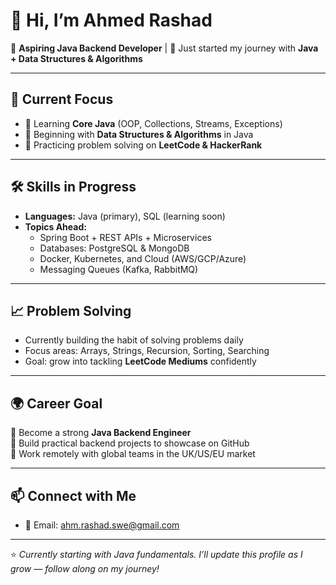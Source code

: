 # 👋 Hi, I’m Ahmed Rashad  

🎯 **Aspiring Java Backend Developer** | 🚀 Just started my journey with **Java + Data Structures & Algorithms**  

---

## 📌 Current Focus
- 📘 Learning **Core Java** (OOP, Collections, Streams, Exceptions)  
- 🔢 Beginning with **Data Structures & Algorithms** in Java  
- 🎯 Practicing problem solving on **LeetCode & HackerRank**  

---

## 🛠️ Skills in Progress
- **Languages:** Java (primary), SQL (learning soon)  
- **Topics Ahead:**  
  - Spring Boot + REST APIs + Microservices  
  - Databases: PostgreSQL & MongoDB  
  - Docker, Kubernetes, and Cloud (AWS/GCP/Azure)  
  - Messaging Queues (Kafka, RabbitMQ)  

---

## 📈 Problem Solving
- Currently building the habit of solving problems daily  
- Focus areas: Arrays, Strings, Recursion, Sorting, Searching  
- Goal: grow into tackling **LeetCode Mediums** confidently  

---

## 🌍 Career Goal
📌 Become a strong **Java Backend Engineer**  
📌 Build practical backend projects to showcase on GitHub  
📌 Work remotely with global teams in the UK/US/EU market  

---

## 📫 Connect with Me
- 📧 Email: ahm.rashad.swe@gmail.com

---
⭐️ *Currently starting with Java fundamentals. I’ll update this profile as I grow — follow along on my journey!*
